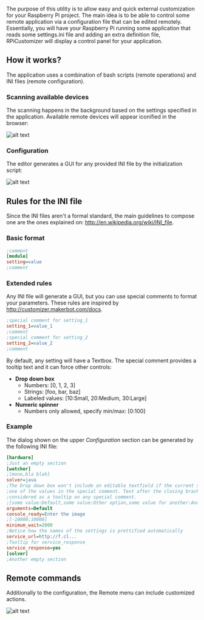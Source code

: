 The purpose of this utility is to allow easy and quick external customization for your Raspberry Pi project. The main idea is to be able to control some remote application via a configuration file that can be edited remotely. Essentially, you will have your Raspberry Pi running some application that reads some settings.ini file and adding an extra definition file, RPiCustomizer will display a control panel for your application.

How it works?
-
The application uses a combination of bash scripts (remote operations) and INI files (remote configuration).

### Scanning available devices
The scanning happens in the background based on the settings specified in the application. Available remote devices will appear iconified in the browser:

![alt text](https://raw.github.com/eried/RPiCustomizer/master/README/browser_0.1_001.png "Browser")


### Configuration
The editor generates a GUI for any provided INI file by the initialization script:

![alt text](https://raw.github.com/eried/RPiCustomizer/master/README/editor_0.1_001.png "Editor")


Rules for the INI file
-
Since the INI files aren't a formal standard, the main guidelines to compose one are the ones explained on: http://en.wikipedia.org/wiki/INI_file. 

### Basic format
```ini
;comment
[module]
setting=value
;comment
```

### Extended rules
Any INI file will generate a GUI, but you can use special comments to format your parameters. These rules are inspired by http://customizer.makerbot.com/docs.
```ini
;special comment for setting_1
setting_1=value_1
;comment
;special comment for setting_2
setting_2=value_2
;comment
```
By default, any setting will have a Textbox. The special comment provides a tooltip text and it can force other controls:
* __Drop down box__
  * Numbers: [0, 1, 2, 3]
  * Strings: [foo, bar, baz]
  * Labeled values: [10:Small, 20:Medium, 30:Large]
* __Numeric spinner__
  * Numbers only allowed, specify min/max: [0:100]

### Example
The dialog shown on the upper *Configuration* section can be generated by the following INI file:
```ini
[hardware]
;Just an empty section
[watcher]
;[mono,bla blah]
solver=java
;The Drop down box won't include an editable textfield if the current setting matches
;one of the values in the special comment. Text after the closing bracket will be 
;considered as a tooltip on any special comment.
;[some value:Default,some value:Other option,some value for another:Another] tooltip
arguments=Default
console_ready=Enter the image
;[-10000;10000]
minimum_wait=2000
;Notice how the names of the settings is prettified automatically 
service_url=http://f.cl...
;Tooltip for service_response
service_response=yes
[solver]
;Another empty section
```

Remote commands
-
Additionally to the configuration, the Remote menu can include customized actions.

![alt text](https://raw.github.com/eried/RPiCustomizer/master/README/remote_0.1_001.png "Remote")
